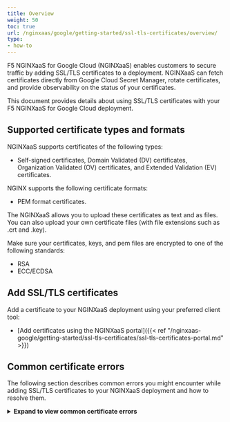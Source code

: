 ```yaml
---
title: Overview
weight: 50
toc: true
url: /nginxaas/google/getting-started/ssl-tls-certificates/overview/
type:
- how-to
---
```



F5 NGINXaaS for Google Cloud (NGINXaaS) enables customers to secure traffic by adding SSL/TLS certificates to a deployment. NGINXaaS can fetch certificates directly from Google Cloud Secret Manager, rotate certificates, and provide observability on the status of your certificates.

This document provides details about using SSL/TLS certificates with your F5 NGINXaaS for Google Cloud deployment.

## Supported certificate types and formats

NGINXaaS supports certificates of the following types:

- Self-signed certificates, Domain Validated (DV) certificates, Organization Validated (OV) certificates, and Extended Validation (EV) certificates.

NGINX supports the following certificate formats:

- PEM format certificates.

The NGINXaaS allows you to upload these certificates as text and as files. You can also upload your own certificate files (with file extensions such as .crt and .key).

Make sure your certificates, keys, and pem files are encrypted to one of the following standards:

- RSA
- ECC/ECDSA


## Add SSL/TLS certificates

Add a certificate to your NGINXaaS deployment using your preferred client tool:
* [Add certificates using the NGINXaaS portal]({{< ref "/nginxaas-google/getting-started/ssl-tls-certificates/ssl-tls-certificates-portal.md" >}})


## Common certificate errors
The following section describes common errors you might encounter while adding SSL/TLS certificates to your NGINXaaS deployment and how to resolve them.

<details>
<summary><b>Expand to view common certificate errors</b></summary>

#### Error message: `certificate parse error`

**Description:**  The certificate file is not in the correct format or is corrupted.

**Resolution:** Ensure that the certificate file is in PEM format and is not corrupted. You can use tools like OpenSSL to verify the certificate file.

#### Error message: `private key parse error`

**Description:**  The private key file is not in the correct format or is corrupted.

**Resolution:** Ensure that the private key file is in PEM format and is not corrupted. You can use tools like OpenSSL to verify the private key file.

#### Error message: `certificate input is invalid`

**Description:**  The leaf certificate should be provided, when pairing with a private key

**Resolution:** Check the certificate input and ensure that it is in the correct format.

#### Error message: `certificate create request is invalid`

**Description:**  The certificate start date should be before its expiration date.

**Resolution:** Check the certificate start and expiration dates and ensure that they are valid.

#### Error message: `certificate update request is invalid`

**Description:**  The private key cannot be updated for a CA bundle.

**Resolution:** Ensure that you are not trying to update the private key for a CA bundle. If you need to update the private key, you must create a new CA bundle.

</details>
